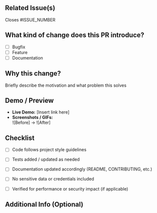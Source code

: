 ## Related Issue(s)

Closes #ISSUE_NUMBER  

## What kind of change does this PR introduce?

- [ ] Bugfix
- [ ] Feature
- [ ] Documentation

## Why this change?

Briefly describe the motivation and what problem this solves

## Demo / Preview

- **Live Demo:** [Insert link here]  
- **Screenshots / GIFs:**  
  ![Before] → ![After]

## Checklist

- [ ] Code follows project style guidelines  
- [ ] Tests added / updated as needed  
- [ ] Documentation updated accordingly (README, CONTRIBUTING, etc.)  
- [ ] No sensitive data or credentials included  
- [ ] Verified for performance or security impact (if applicable)  


## Additional Info (Optional)